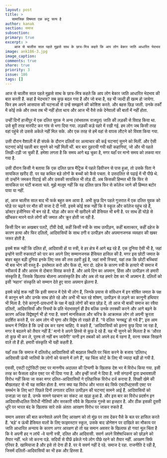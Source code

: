 ```yaml
---
layout: post
title: >
   सामाजिक विषमता एक कटु सत्य है
author: kanak
section: समाज
subsection:
primary: true
excerpt: >
    आज से चालीस साल पहले मुझसे साथ के छात्र-मित्र कहते कि आप लोग बेकार जाति आधारित भेदभाव की बात करती हैं. कहां है भेदभाव? सब कुछ बदल गया है और जो बचा है, वह भी जल्दी ही खत्म हो जायेगा. फिर हम अपने आसपास की घटनाओं से उन्हें समझाने की कोशिश करते.
image: ank186-3.jpg
image_caption: 
comments: true
share: true
priority: 3
issue: 186
tags: []
---
```


आज से चालीस साल पहले मुझसे साथ के छात्र-मित्र कहते कि आप लोग बेकार जाति आधारित भेदभाव की बात करती हैं. कहां है भेदभाव? सब कुछ बदल गया है और जो बचा है, वह भी जल्दी ही खत्म हो जायेगा. फिर हम अपने आसपास की घटनाओं से उन्हें समझाने की कोशिश करते. और बहस छिड़ जाती. उनके तर्कों में कोई तर्क और तथ्य तब भी नहीं होता थाय और आज भी वैसे तर्क देनेवालों की बातों में नहीं होता.

उन्हीं दिनों हाजीपुर में एक दलित युवक ने अन्य (संभवतरू राजपूत) जाति की लड़की से विवाह किया था. उसे बुरी तरह मारपीट कर गांव से भगा दिया गया. लड़की कड़े पहरे में रखी गई. हम लोग जब किसी तरह वहां पहुंचे तो उससे अकेले नहीं मिल सके. और एक तरह से हमें वहां से वापस लौटने को विवश किया गया.

उसी दौरान वैशाली में ही संपर्क के दौरान दलितों पर अत्याचार की कई घटनाएं सुनने को मिलीं. और ऐसी घटनाएं कोई पहली बार सुनने को नहीं मिली थीं. बार बार दुहरायी गयी वही कहानियां, जो और भी पहले लिखी-टढ़ी जा चुकी हैं. हमेशा लगता है कि समय आगे बढ़ चुका है, मगर यहाँ पर मानो समय को लकवा मार गया है.

उसी दौरान किसी ने बताया कि एक दलित छात्र मैट्रिक में पहले डिवीजन से पास हुआ, तो उसके पिता ने सायकिल खरीद दी. पर यह कथित बड़े लोगों के बच्चों को कैसे पचता. वे उसदलित से पढाई में भी पीछे थे. तो उन्होंने जमकर पिटाई की और उसकी सायकिल भी तोड़ दी. अब किसकी हिम्मत थी कि फिर से सायकिल पर घंटी बजाता चले. मुझे मालूम नहीं कि वह दलित छात्र फिर से कॉलेज जाने की हिम्मत बटोर पाया या नहीं.

हां, आज चालीस साल बाद भी फर्क बहुत कम आया है. अभी कुछ दिन पहले गुजरात में एक दलित युवक को घोड़े पर चढ़ने पर मौत की सजा दे दी गयी. इसमे कोई शक नहीं कि वे स्कूल और कॉलेज पहुंच रहे हैं, डॉक्टर इंजीनियर भी बन रहे हैं. घोड़ा और कार भी खरीदने की हैसियत भी बनी है. पर साथ ही घोड़े से खींचकर मारने वाले लोगों की जमात और क्रूर होती जा रही है.

किसी दिन का अखबार पलटें, टीवी देखें, कहीं किसी स्त्री के साथ उत्पीड़न, कहीं बलात्कार, कहीं दहेज के कारण हत्या और फिर दलितों, आदिवासियों के साथ ठगी व उत्पीड़न और अपमानजनक व्यवहार की खबर जरूर होती है.

इसमें शक नहीं कि दलित हों, आदिवासी हों या स्त्री, वे हर क्षेत्र में आगे बढ़ रहे हैं. एक दुनिया ऐसी भी है, जहां इन्होंने सारी रुकावटों को पार कर अपने लिए सम्मानजनक हैसियत हासिल की है. मगर इस छोटी जमात के बाहर बहुत बड़ी दुनिया इनके लिए जस की तस ठहरी हुई है, जहां सभी स्त्रियां, यहां तक कि छोटी बच्चियां भी बस भोग की वस्तु हैं- इस्तेमाल करो और फेंक दो, मार दो. दहेज के कारण स्त्री के हत्यारे भी समाज में स्वीकार्य हैं और आराम से दोबारा विवाह करते हैं. और आये दिन का अपमान, हिंसा और उत्पीड़न तो हमारी संस्कृति है, जिसके खिलाफ बोलना अपसंस्कृति हैय और अब तो यह हमारे देश का भी अपमान है. दलितों को इसी ‘महान’ संस्कृति को सम्मान देते हुए सारा अपमान झेलना है.

इसमे कोई शक नहीं कि इसी समाज में ऐसे भी लोग हैं, जिनके प्रयास से संविधान में इन शोषित जमात के पक्ष में कानून बने और उनके साथ होते रहे और अभी भी चल रहे शोषण, उत्पीड़न से लड़ने का कानूनी हथियार भी मिला है. ऐसे कानूनों-प्रावधानों के पक्ष में खड़े लोगों की बात छोड़ दें, तो आज भी बाकी समाज का रवैया दलितों, आदिवासियों और स्त्रियों के प्रति भेदभावपूर्ण ही हैय बल्कि उनके तरक्की करने और आगे बढ़ने के कारण अधिक विद्वेषपूर्ण भी हो गया है. सवर्ण मानसिकता और चरित्र के आक्रामक लोग तो अपनी क्रूरता प्रदर्शित करते हैं, पर आम लोग भी घृणा और विद्वेष तो रखते ही हैं. “ये दलित ‘मनबढ़ू’ हो गये हैं”, इस आम कथन में निहित है कि उन्हें दब कर रहना चाहिए. ये कहते हैं, ‘आदिवासियों को इतना कुछ दिया जा रहा है, मगर वे बदलने को तैयार नहीं हैं.’ मानो वे अपने हिस्से से कुछ दे रहे हैं. यह भी सुनने को मिलता है रू ‘औरत तो कुछ भी कर ले, पुरुष तो नहीं बन जायेगी!’ यानी इन तबकों को अपने हद में रहना है, वरना सबक सिखाने वाले तो हैं ही. हमारी संस्कृति भी यही कहती है.

यहाँ तक कि समाज में दलितोंध् आदिवासियों की बदहाल स्थिति पर चिंता करने के बजाय ‘दलितध् आदिवासी ऊंची जातियों के लोगों को फंसाने में लगे हैं’, यह चिंता कोर्ट के लिए भी ज्यादा बड़ी हो गयी है.

एससी, एसटी एट्रोसिटी एक्ट पर माननीय अदालत की टिप्पणी के खिलाफ देश भर में विरोध किया गया. इसी तरह का फैसला दहेज एक्ट पर भी दिया गया है. और इन्हीं जजों ने दिया है. स्त्री संगठनों द्वारा प्रभावशाली विरोध नहीं किया जा सका मगर दलित-आदिवासियों ने एतिहासिक विरोध दर्ज कराया है. विपक्षी खेमे की बौखलाहट से भी यह साबित होता है. मगर क्या यह विरोध और भारत बंद सिर्फ एसटीध्एससी एक्ट पर समर्थन के लिए था? पिछले दिनों लगातार दलित उत्पीड़न की घटनाएं सामने आई हैं. आदिवासियों को उजाड़ा जा रहा है. उनके सामने पहचान का संकट आ खड़ा हुआ है. और इस बार का विरोध प्रदर्शन इन आदिवासीध्दलित विरोधी नीतियों और सरकारी रवैये के खिलाफ गुस्से का इजहार है. और ठीक इसकी दूसरी धूरि पर भारत बंद के खिलाफ सारे तर्क अंततः आरक्षण विरोध पर जाकर रुकते हैं.

समान अवसर की बात करनेवाले अपने लिए आरक्षण को तो मूंछ पर ताव देकर पैसे के बल पर हासिल करते हैं. ‘बड़े’ व ऊंची हैसियत वालों के लिए फाइवस्टार स्कूल, उसके बाद डोनेशन पर दाखिले का मौकाय पर जाति आधारित अन्याय के कारण अगर आरक्षण हो तो यह समान अवसर के खिलाफ हो गया! मूल चिंता है कि वे अपनी हद न लांघें -वे यानी स्त्री, दलित और आदिवासी. सवर्ण अपने विशेषाधिकार को छोड़ने को तैयार नहीं. भले जो करना पड़े. सदियों से पीछें ढकेले गये लोग पीछे रहने को तैयार नहीं. आरक्षण सिर्फ एरियर है. खामियाजा है और इसे तो देना ही है. पर ये सवर्ण नहीं दे रहे. समाज दे रहा. राजनीति दे रही है, जिसमें दलितों-आदिवासियों का भी हक और हिस्सा है.